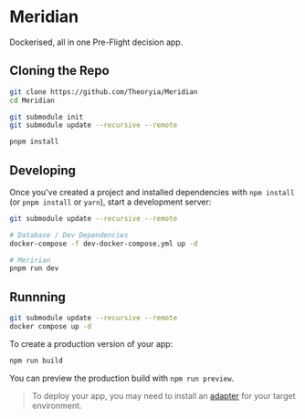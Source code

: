 # Meridian

Dockerised, all in one Pre-Flight decision app.

## Cloning the Repo

```bash
git clone https://github.com/Theoryia/Meridian
cd Meridian

git submodule init
git submodule update --recursive --remote

pnpm install
```

## Developing

Once you've created a project and installed dependencies with `npm install` (or `pnpm install` or `yarn`), start a development server:

```bash
git submodule update --recursive --remote

# Database / Dev Dependencies
docker-compose -f dev-docker-compose.yml up -d

# Meririan
pnpm run dev

```

## Runnning

```bash
git submodule update --recursive --remote
docker compose up -d
```

To create a production version of your app:

```bash
npm run build

```

You can preview the production build with `npm run preview`.

> To deploy your app, you may need to install an [adapter](https://svelte.dev/docs/kit/adapters) for your target environment.
